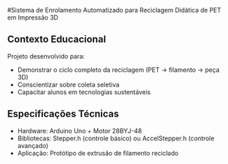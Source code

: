 #Sistema de Enrolamento Automatizado para Reciclagem Didática de PET em Impressão 3D

## Contexto Educacional
Projeto desenvolvido para:
- Demonstrar o ciclo completo da reciclagem (PET → filamento → peça 3D)
- Conscientizar sobre coleta seletiva
- Capacitar alunos em tecnologias sustentáveis

## Especificações Técnicas
- Hardware: Arduino Uno + Motor 28BYJ-48
- Bibliotecas: Stepper.h (controle básico) ou AccelStepper.h (controle avançado)
- Aplicação: Protótipo de extrusão de filamento reciclado
